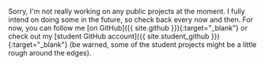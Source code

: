 ---
---

Sorry, I'm not really working on any public projects at the moment. I fully intend on doing some in the future, so check back every now and then. For now, you can follow me [on GitHub]({{ site.github }}){:target="_blank"} or check out my [student GitHub account]({{ site.student_github }}){:target="_blank"} (be warned, some of the student projects might be a little rough around the edges).
